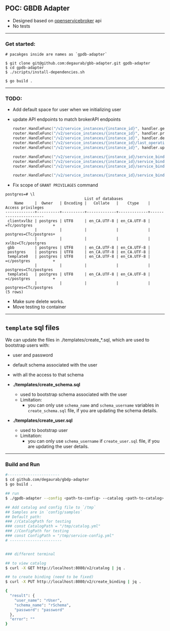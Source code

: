 ## POC: GBDB Adapter

- Designed based on [openservicebroker](https://www.openservicebrokerapi.org/) api
- No tests 


----
### Get started:

```
# pacakges inside are names as `gpdb-adapter`

$ git clone git@github.com:degaurab/gbb-adapter.git gpdb-adapter
$ cd gpdb-adapter
$ ./scripts/install-dependencies.sh

$ go build .

```

----

### TODO:
- Add default space for user when we initializing user

- update API endpoints to match brokerAPI endpoints

    ```go
	router.HandleFunc("/v2/service_instances/{instance_id}", handler.getInstance).Methods("GET")
	router.HandleFunc("/v2/service_instances/{instance_id}", handler.provision).Methods("PUT")
	router.HandleFunc("/v2/service_instances/{instance_id}", handler.deprovision).Methods("DELETE")
	router.HandleFunc("/v2/service_instances/{instance_id}/last_operation", handler.lastOperation).Methods("GET")
	router.HandleFunc("/v2/service_instances/{instance_id}", handler.update).Methods("PATCH")

	router.HandleFunc("/v2/service_instances/{instance_id}/service_bindings/{binding_id}", handler.getBinding).Methods("GET")
	router.HandleFunc("/v2/service_instances/{instance_id}/service_bindings/{binding_id}", handler.bind).Methods("PUT")
	router.HandleFunc("/v2/service_instances/{instance_id}/service_bindings/{binding_id}", handler.unbind).Methods("DELETE")

	router.HandleFunc("/v2/service_instances/{instance_id}/service_bindings/{binding_id}/last_operation", handler.lastBindingOperation).Methods("GET")
    ```


- Fix scope of `GRANT PRIVILAGES` command
 
```psql
postgres=# \l
                                   List of databases
    Name     |  Owner   | Encoding |   Collate   |    Ctype    |   Access privileges
-------------+----------+----------+-------------+-------------+-----------------------
 clientxvlbz | postgres | UTF8     | en_CA.UTF-8 | en_CA.UTF-8 | =Tc/postgres         +
             |          |          |             |             | postgres=CTc/postgres+
             |          |          |             |             | xvlbz=CTc/postgres
 gbb         | postgres | UTF8     | en_CA.UTF-8 | en_CA.UTF-8 |
 postgres    | postgres | UTF8     | en_CA.UTF-8 | en_CA.UTF-8 |
 template0   | postgres | UTF8     | en_CA.UTF-8 | en_CA.UTF-8 | =c/postgres          +
             |          |          |             |             | postgres=CTc/postgres
 template1   | postgres | UTF8     | en_CA.UTF-8 | en_CA.UTF-8 | =c/postgres          +
             |          |          |             |             | postgres=CTc/postgres
(5 rows)

```

- Make sure delete works.
- Move testing to container


----
## `template` sql files

We can update the files in ./templates/create_*.sql, which are used to bootstrap users with:
- user and password
- default schema associated with the user
- with all the access to that schema


- **./templates/create_schema.sql**
    - used to bootstrap schema associated with the user
    - Limitation:
        - you can only use `schema_name` and `schema_username` variables in `create_schema.sql` file, if you are updating the schema details.
- **./templates/create_user.sql**
    - used to bootstrap user
    - Limitation:
        - you can only use `schema_username` if `create_user.sql` file, if you are updating the user details.
----

### Build and Run

```bash
#-----------------------
$ cd github.com/degaurab/gbdp-adapter
$ go build .

## run
$ ./gpdb-adapter --config <path-to-config> --catalog <path-to-catalog>

## Add catalog and config file to `/tmp`
## Samples are in `config/samples`
## Default path:
### //CatalogPath for testing
### const CatalogPath = "/tmp/catalog.yml"
### //ConfigPath for testing
### const ConfigPath = "/tmp/service-config.yml"
# -----------------------


### different terminal

## to view catalog
$ curl -X GET http://localhost:8080/v2/catalog | jq .

## to create binding (need to be fixed)
$ curl -X PUT http://localhost:8080/v2/create_binding | jq .

{
  "result": {
    "user_name": "rUser",
    "schema_name": "rSchema",
    "password": "password"
  },
  "error": ""
}

```


